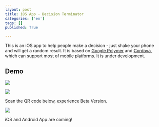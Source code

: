 ```yaml
---
layout: post
title: iOS App - Decision Terminator
categories: ['en']
tags: []
published: True

---
```


This is an iOS app to help people make a decision - just shake your phone and will get a random result. It is based on [Google Polymer](https://www.polymer-project.org) and [Cordova](https://cordova.apache.org/), which can support most of mobile platforms. It is under development.

## Demo

![](http://ww3.sinaimg.cn/large/6d0af205jw1ez49j8zqq7j20o40j0jt5.jpg)

![](http://ww1.sinaimg.cn/large/6d0af205jw1ez491jpcwwg208w0fsn9f.gif)

Scan the QR code below, experience Beta Version.

![](http://ww1.sinaimg.cn/small/6d0af205jw1ez499ujn07j20ms0ms0tl.jpg)

iOS and Android App are coming!



